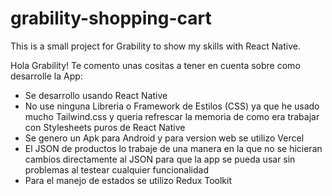 # grability-shopping-cart
This is a small project for Grability to show my skills with React Native.

Hola Grability!
Te comento unas cositas a tener en cuenta sobre como desarrolle la App:
- Se desarrollo usando React Native
- No use ninguna Libreria o Framework de Estilos (CSS) ya que he usado mucho Tailwind.css y queria refrescar la memoria de como era trabajar con Stylesheets puros de React Native
- Se genero un Apk para Android y para version web se utilizo Vercel
- El JSON  de productos lo trabaje de una manera en la que no se hicieran cambios directamente al JSON para que la app se pueda usar sin problemas al testear cualquier funcionalidad
- Para el manejo de estados se utilizo Redux Toolkit

